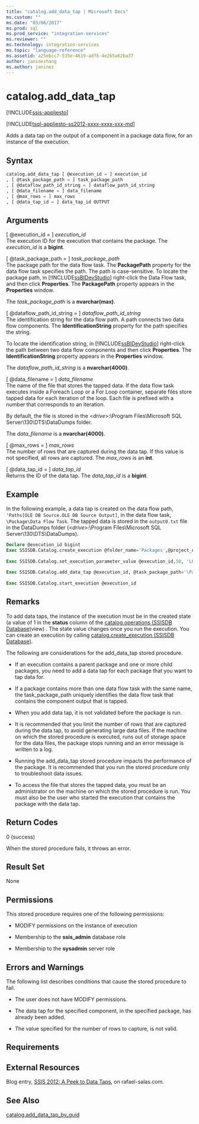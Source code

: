 ```yaml
---
title: "catalog.add_data_tap | Microsoft Docs"
ms.custom: ""
ms.date: "03/06/2017"
ms.prod: sql
ms.prod_service: "integration-services"
ms.reviewer: ""
ms.technology: integration-services
ms.topic: "language-reference"
ms.assetid: a25ebcc7-535e-4619-adf6-4e2b5a62ba37
author: janinezhang
ms.author: janinez
---
```

# catalog.add_data_tap 

[!INCLUDE[ssis-appliesto](../../includes/ssis-appliesto-ssvrpluslinux-asdb-asdw-xxx.md)]


[!INCLUDE[tsql-appliesto-ss2012-xxxx-xxxx-xxx-md](../../includes/tsql-appliesto-ss2012-xxxx-xxxx-xxx-md.md)]

  Adds a data tap on the output of a component in a package data flow, for an instance of the execution.  
  
## Syntax  
  
```sql  
catalog.add_data_tap [ @execution_id = ] execution_id  
, [ @task_package_path = ] task_package_path  
, [ @dataflow_path_id_string = ] dataflow_path_id_string  
, [ @data_filename = ] data_filename  
, [ @max_rows = ] max_rows  
, [ @data_tap_id = ] data_tap_id OUTPUT  
```  
  
## Arguments  
 [ @execution_id = ] *execution_id*  
 The execution ID for the execution that contains the package. The *execution_id* is a **bigint**.  
  
 [ @task_package_path = ] *task_package_path*  
 The package path for the data flow task. The **PackagePath** property for the data flow task specifies the path. The path is case-sensitive. To locate the package path, in [!INCLUDE[ssBIDevStudio](../../includes/ssbidevstudio-md.md)] right-click the Data Flow task, and then click **Properties**. The **PackagePath** property appears in the **Properties** window.  
  
 The *task_package_path* is a **nvarchar(max)**.  
  
 [ @dataflow_path_id_string = ] *dataflow_path_id_string*  
 The identification string for the data flow path. A path connects two data flow components. The **IdentificationString** property for the path specifies the string.  
  
 To locate the identification string, in [!INCLUDE[ssBIDevStudio](../../includes/ssbidevstudio-md.md)] right-click the path between two data flow components and then click **Properties**. The **IdentificationString** property appears in the **Properties** window.  
  
 The *dataflow_path_id_string* is a **nvarchar(4000)**.  
  
 [ @data_filename = ] *data_filename*  
 The name of the file that stores the tapped data. If the data flow task executes inside a Foreach Loop or a For Loop container, separate files store tapped data for each iteration of the loop. Each file is prefixed with a number that corresponds to an iteration.  
  
 By default, the file is stored in the \<*drive*>:\Program Files\Microsoft SQL Server\130\DTS\DataDumps folder.  
  
 The *data_filename* is a **nvarchar(4000)**.  
  
 [ @max_rows = ] *max_rows*  
 The number of rows that are captured during the data tap. If this value is not specified, all rows are captured. The *max_rows* is an **int**.  
  
 [ @data_tap_id = ] *data_tap_id*  
 Returns the ID of the data tap. The *data_tap_id* is a **bigint**.  
  
## Example  
 In the following example, a data tap is created on the data flow path, `'Paths[OLE DB Source.OLE DB Source Output]`, in the data flow task, `\Package\Data Flow Task`. The tapped data is stored in the `output0.txt` file in the DataDumps folder (\<*drive*>:\Program Files\Microsoft SQL Server\130\DTS\DataDumps).  
  
```sql
Declare @execution_id bigint  
Exec SSISDB.Catalog.create_execution @folder_name='Packages',@project_name='SSISPackages', @package_name='Package.dtsx',@reference_id=Null, @use32bitruntime=False, @execution_id=@execution_id OUTPUT  
  
Exec SSISDB.Catalog.set_execution_parameter_value @execution_id,50, 'LOGGING_LEVEL', 0  
  
Exec SSISDB.Catalog.add_data_tap @execution_id, @task_package_path='\Package\Data Flow Task', @dataflow_path_id_string = 'Paths[OLE DB Source.OLE DB Source Output]', @data_filename = 'output0.txt'  
  
Exec SSISDB.Catalog.start_execution @execution_id  
```  
  
## Remarks  
 To add data taps, the instance of the execution must be in the created state (a value of 1 in the **status** column of the [catalog.operations &#40;SSISDB Database&#41;](../../integration-services/system-views/catalog-operations-ssisdb-database.md)view) . The state value changes once you run the execution. You can create an execution by calling [catalog.create_execution &#40;SSISDB Database&#41;](../../integration-services/system-stored-procedures/catalog-create-execution-ssisdb-database.md).  
  
 The following are considerations for the add_data_tap stored procedure.  
  
-   If an execution contains a parent package and one or more child packages, you need to add a data tap for each package that you want to tap data for.  
  
-   If a package contains more than one data flow task with the same name, the task_package_path uniquely identifies the data flow task that contains the component output that is tapped.  
  
-   When you add data tap, it is not validated before the package is run.  
  
-   It is recommended that you limit the number of rows that are captured during the data tap, to avoid generating large data files. If the machine on which the stored procedure is executed, runs out of storage space for the data files, the package stops running and an error message is written to a log.  
  
-   Running the add_data_tap stored procedure impacts the performance of the package. It is recommended that you run the stored procedure only to troubleshoot data issues.  
  
-   To access the file that stores the tapped data, you must be an administrator on the machine on which the stored procedure is run. You must also be the user who started the execution that contains the package with the data tap.  
  
## Return Codes  
 0 (success)  
  
 When the stored procedure fails, it throws an error.  
  
## Result Set  
 None  
  
## Permissions  
 This stored procedure requires one of the following permissions:  
  
-   MODIFY permissions on the instance of execution  
  
-   Membership to the **ssis_admin** database role  
  
-   Membership to the **sysadmin** server role  
  
## Errors and Warnings  
 The following list describes conditions that cause the stored procedure to fail.  
  
-   The user does not have MODIFY permissions.  
  
-   The data tap for the specified component, in the specified package, has already been added.  
  
-   The value specified for the number of rows to capture, is not valid.  
  
## Requirements  
  
## External Resources  
 Blog entry, [SSIS 2012: A Peek to Data Taps](https://go.microsoft.com/fwlink/?LinkId=239983), on rafael-salas.com.  
  
## See Also  
 [catalog.add_data_tap_by_guid](../../integration-services/system-stored-procedures/catalog-add-data-tap-by-guid.md)  
  
  
